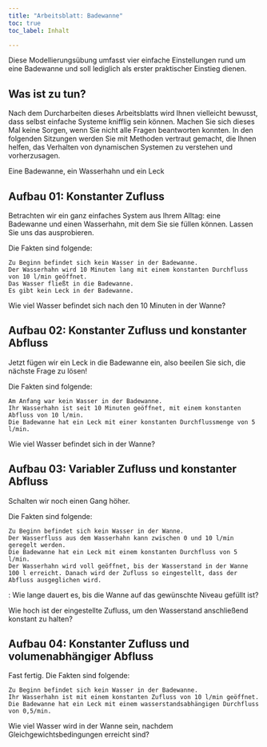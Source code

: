 ```yaml
---
title: "Arbeitsblatt: Badewanne"
toc: true
toc_label: Inhalt

---
```



Diese Modellierungsübung umfasst vier einfache Einstellungen rund um eine Badewanne und soll lediglich als erster praktischer Einstieg dienen.



<!--more-->




## Was ist zu tun?


Nach dem Durcharbeiten dieses Arbeitsblatts wird Ihnen vielleicht bewusst, dass selbst einfache Systeme knifflig sein können. Machen Sie sich dieses Mal keine Sorgen, wenn Sie nicht alle Fragen beantworten konnten. In den folgenden Sitzungen werden Sie mit Methoden vertraut gemacht, die Ihnen helfen, das Verhalten von dynamischen Systemen zu verstehen und vorherzusagen.

Eine Badewanne, ein Wasserhahn und ein Leck

## Aufbau 01: Konstanter Zufluss

Betrachten wir ein ganz einfaches System aus Ihrem Alltag: eine Badewanne und einen Wasserhahn, mit dem Sie sie füllen können. Lassen Sie uns das ausprobieren.

Die Fakten sind folgende:

    Zu Beginn befindet sich kein Wasser in der Badewanne.
    Der Wasserhahn wird 10 Minuten lang mit einem konstanten Durchfluss von 10 l/min geöffnet.
    Das Wasser fließt in die Badewanne.
    Es gibt kein Leck in der Badewanne.

Wie viel Wasser befindet sich nach den 10 Minuten in der Wanne?

## Aufbau 02: Konstanter Zufluss und konstanter Abfluss

Jetzt fügen wir ein Leck in die Badewanne ein, also beeilen Sie sich, die nächste Frage zu lösen!

Die Fakten sind folgende:

    Am Anfang war kein Wasser in der Badewanne.
    Ihr Wasserhahn ist seit 10 Minuten geöffnet, mit einem konstanten Abfluss von 10 l/min.
    Die Badewanne hat ein Leck mit einer konstanten Durchflussmenge von 5 l/min.

Wie viel Wasser befindet sich in der Wanne?

## Aufbau 03: Variabler Zufluss und konstanter Abfluss

Schalten wir noch einen Gang höher.

Die Fakten sind folgende:

    Zu Beginn befindet sich kein Wasser in der Wanne.
    Der Wasserfluss aus dem Wasserhahn kann zwischen 0 und 10 l/min geregelt werden.
    Die Badewanne hat ein Leck mit einem konstanten Durchfluss von 5 l/min.
    Der Wasserhahn wird voll geöffnet, bis der Wasserstand in der Wanne 100 l erreicht. Danach wird der Zufluss so eingestellt, dass der Abfluss ausgeglichen wird.

: Wie lange dauert es, bis die Wanne auf das gewünschte Niveau gefüllt ist?

Wie hoch ist der eingestellte Zufluss, um den Wasserstand anschließend konstant zu halten?

## Aufbau 04: Konstanter Zufluss und volumenabhängiger Abfluss

Fast fertig. Die Fakten sind folgende:

    Zu Beginn befindet sich kein Wasser in der Badewanne.
    Ihr Wasserhahn ist mit einem konstanten Zufluss von 10 l/min geöffnet.
    Die Badewanne hat ein Leck mit einem wasserstandsabhängigen Durchfluss von 0,5/min.

Wie viel Wasser wird in der Wanne sein, nachdem Gleichgewichtsbedingungen erreicht sind?


